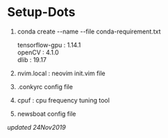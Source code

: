 # Setup-Dots

1. conda create --name <env> --file conda-requirement.txt

    tensorflow-gpu      : 1.14.1<br/>
    openCV              : 4.1.0<br/>
    dlib	            : 19.17<br/>

2. nvim.local           : neovim init.vim file

3. .conkyrc config file

4. cpuf : cpu frequency tuning tool

5. newsboat config file

_updated 24Nov2019_
